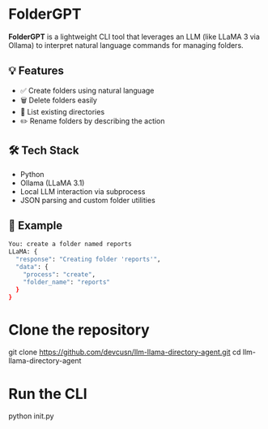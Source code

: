 # FolderGPT

**FolderGPT** is a lightweight CLI tool that leverages an LLM (like LLaMA 3 via Ollama) to interpret natural language commands for managing folders.

## 💡 Features

- ✅ Create folders using natural language
- 🗑️ Delete folders easily
- 📂 List existing directories
- ✏️ Rename folders by describing the action

## 🛠️ Tech Stack

- Python
- Ollama (LLaMA 3.1)
- Local LLM interaction via subprocess
- JSON parsing and custom folder utilities

## 🚀 Example

```bash
You: create a folder named reports
LLaMA: {
  "response": "Creating folder 'reports'",
  "data": {
    "process": "create",
    "folder_name": "reports"
  }
}
```

# Clone the repository

git clone https://github.com/devcusn/llm-llama-directory-agent.git
cd llm-llama-directory-agent

# Run the CLI

python init.py
